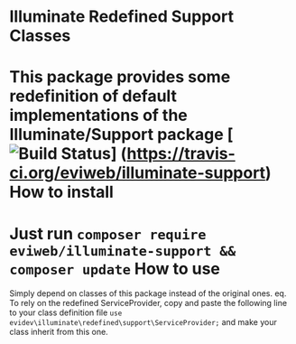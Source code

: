 Illuminate Redefined Support Classes
====================================
This package provides some redefinition of default implementations of the
Illuminate/Support package
[![Build Status](https://travis-ci.org/eviweb/illuminate-support.png?branch=master)]
(https://travis-ci.org/eviweb/illuminate-support)
How to install
==============
Just run `composer require eviweb/illuminate-support && composer update`
How to use
==========
Simply depend on classes of this package instead of the original ones.
eq. To rely on the redefined ServiceProvider, copy and paste the following line to
your class definition file `use evidev\illuminate\redefined\support\ServiceProvider;`
and make your class inherit from this one.
